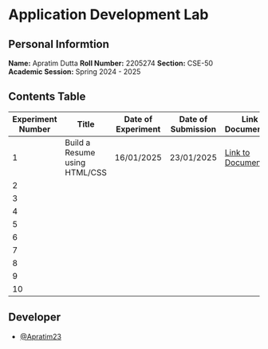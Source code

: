 # Application Development Lab 
## Personal Informtion
**Name:** Apratim Dutta 
**Roll Number:** 2205274 
**Section:** CSE-50  
**Academic Session:** Spring 2024 - 2025  

## Contents Table
| Experiment Number | Title                                 | Date of Experiment | Date of Submission | Link to Documentation | Link to Project |
|-------------------|---------------------------------------|---------------------|---------------------|-----------------------|------------------|
| 1                 | Build a Resume using HTML/CSS         | 16/01/2025          | 23/01/2025          | [Link to Documentation](https://github.com/Apratim23/Application-Development-Lab/blob/main/Expt-1%20Build%20an%20Online%20Portfolio%20Resume/AD_Lab_3.pdf) | [Link to Project](https://github.com/Apratim23/Personal-Portfolio) |
| 2                 |                                       |                     |                     |                       |                  |
| 3                 |                                       |                     |                     |                       |                  |
| 4                 |                                       |                     |                     |                       |                  |
| 5                 |                                       |                     |                     |                       |                  |
| 6                 |                                       |                     |                     |                       |                  |
| 7                 |                                       |                     |                     |                       |                  |
| 8                 |                                       |                     |                     |                       |                  |
| 9                 |                                       |                     |                     |                       |                  |
| 10

## Developer
- [@Apratim23](https://github.com/Apratim23)
